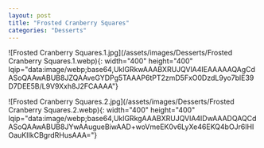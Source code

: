 ```yaml
---
layout: post
title: "Frosted Cranberry Squares"
categories: "Desserts"
---
```

![Frosted Cranberry Squares.1.jpg](/assets/images/Desserts/Frosted Cranberry Squares.1.webp){: width="400" height="400" lqip="data:image/webp;base64,UklGRkwAAABXRUJQVlA4IEAAAAAQAgCdASoQAAwABUB8JZQAAveGYDPg5TAAAP6tPT2zmD5FxO0DzdL9yo7blE39D7DEE5B/L9V9Xxh8J2FCAAAA"}

![Frosted Cranberry Squares.2.jpg](/assets/images/Desserts/Frosted Cranberry Squares.2.webp){: width="400" height="400" lqip="data:image/webp;base64,UklGRkgAAABXRUJQVlA4IDwAAADQAQCdASoQAAwABUB8JYwAAugueBiwAAD+woVmeEK0v6LyXe46EKQ4bOJr6lHIOauKIIkCBgrdRHusAAA="}

